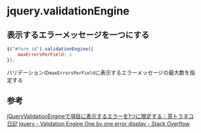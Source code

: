 # jquery.validationEngine 

## 表示するエラーメッセージを一つにする

```js
$("#form_id").validationEngine({
    maxErrorsPerField: 1
});
```

バリデーションの`maxErrorsPerField`に表示するエラーメッセージの最大数を指定する

## 参考

[jQueryValidationEngineで項目に表示するエラーを1つに限定する｜茶トラネコ日記](https://itneko.com/jquery-validation-engine/)
[jquery \- Validation Engine One by one error display \- Stack Overflow](https://stackoverflow.com/questions/10373981/validation-engine-one-by-one-error-display)